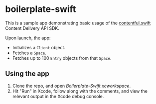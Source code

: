 # boilerplate-swift

This is a sample app demonstrating basic usage of the [contentful.swift](https://github.com/contentful/contentful.swift) Content Delivery API SDK.

Upon launch, the app:

- Initializes a `Client` object.
- Fetches a `Space`.
- Fetches up to 100 `Entry` objects from that `Space`.

## Using the app

1. Clone the repo, and open _Boilerplate-Swift.xcworkspace_.
2. Hit "Run" in Xcode, follow along with the comments, and view the relevant output in the Xcode debug console.
